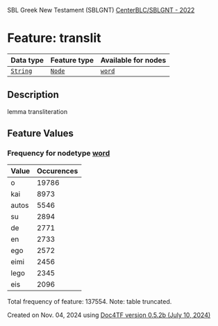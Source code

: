 SBL Greek New Testament (SBLGNT) [CenterBLC/SBLGNT - 2022](https://github.com/CenterBLC/SBLGNT)
# Feature: translit
Data type|Feature type|Available for nodes
---|---|---
[`String`](featuresbydatatype.md#string)|[`Node`](featuresbytype.md#node)| [`word`](featuresbynodetype.md#word) 
## Description
lemma transliteration
## Feature Values
### Frequency for nodetype [word](featuresbynodetype.md#word)
Value|Occurences
---|---
o|19786
kai|8973
autos|5546
su|2894
de|2771
en|2733
ego|2572
eimi|2456
lego|2345
eis|2096

Total frequency of feature: 137554. Note: table truncated.
  

Created on Nov. 04, 2024 using [Doc4TF version 0.5.2b (July 10, 2024)](https://github.com/tonyjurg/Doc4TF/blob/main/CreateFeatureDoc.ipynb) 